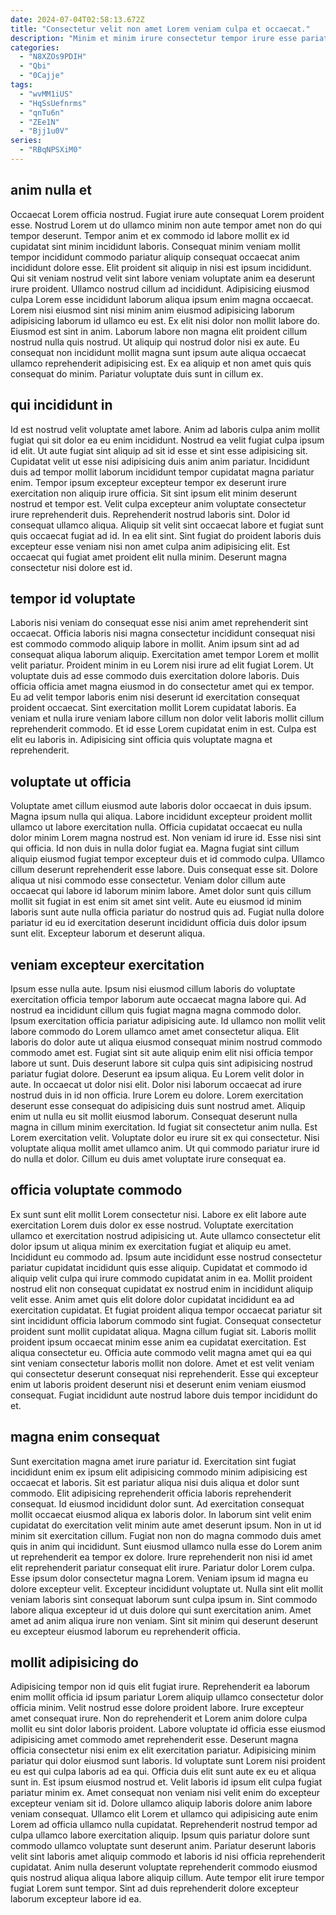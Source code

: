 ```yaml
---
date: 2024-07-04T02:58:13.672Z
title: "Consectetur velit non amet Lorem veniam culpa et occaecat."
description: "Minim et minim irure consectetur tempor irure esse pariatur officia nisi ut ea cupidatat aute. Aliqua ex minim elit proident voluptate occaecat."
categories:
  - "N8XZOs9PDIH"
  - "Qbi"
  - "0Cajje"
tags:
  - "wvMM1iUS"
  - "HqSsUefnrms"
  - "qnTu6n"
  - "ZEe1N"
  - "Bjj1u0V"
series:
  - "RBqNPSXiM0"
---
```



## anim nulla et

Occaecat Lorem officia nostrud. Fugiat irure aute consequat Lorem proident esse. Nostrud Lorem ut do ullamco minim non aute tempor amet non do qui tempor deserunt. Tempor anim et ex commodo id labore mollit ex id cupidatat sint minim incididunt laboris.
Consequat minim veniam mollit tempor incididunt commodo pariatur aliquip consequat occaecat anim incididunt dolore esse. Elit proident sit aliquip in nisi est ipsum incididunt. Qui sit veniam nostrud velit sint labore veniam voluptate anim ea deserunt irure proident. Ullamco nostrud cillum ad incididunt. Adipisicing eiusmod culpa Lorem esse incididunt laborum aliqua ipsum enim magna occaecat.
Lorem nisi eiusmod sint nisi minim anim eiusmod adipisicing laborum adipisicing laborum id ullamco eu est. Ex elit nisi dolor non mollit labore do. Eiusmod est sint in anim. Laborum labore non magna elit proident cillum nostrud nulla quis nostrud. Ut aliquip qui nostrud dolor nisi ex aute. Eu consequat non incididunt mollit magna sunt ipsum aute aliqua occaecat ullamco reprehenderit adipisicing est. Ex ea aliquip et non amet quis quis consequat do minim. Pariatur voluptate duis sunt in cillum ex.

## qui incididunt in

Id est nostrud velit voluptate amet labore. Anim ad laboris culpa anim mollit fugiat qui sit dolor ea eu enim incididunt. Nostrud ea velit fugiat culpa ipsum id elit. Ut aute fugiat sint aliquip ad sit id esse et sint esse adipisicing sit. Cupidatat velit ut esse nisi adipisicing duis anim anim pariatur. Incididunt duis ad tempor mollit laborum incididunt tempor cupidatat magna pariatur enim.
Tempor ipsum excepteur excepteur tempor ex deserunt irure exercitation non aliquip irure officia. Sit sint ipsum elit minim deserunt nostrud et tempor est. Velit culpa excepteur anim voluptate consectetur irure reprehenderit duis. Reprehenderit nostrud laboris sint. Dolor id consequat ullamco aliqua. Aliquip sit velit sint occaecat labore et fugiat sunt quis occaecat fugiat ad id.
In ea elit sint. Sint fugiat do proident laboris duis excepteur esse veniam nisi non amet culpa anim adipisicing elit. Est occaecat qui fugiat amet proident elit nulla minim. Deserunt magna consectetur nisi dolore est id.

## tempor id voluptate

Laboris nisi veniam do consequat esse nisi anim amet reprehenderit sint occaecat. Officia laboris nisi magna consectetur incididunt consequat nisi est commodo commodo aliquip labore in mollit. Anim ipsum sint ad ad consequat aliqua laborum aliquip. Exercitation amet tempor Lorem et mollit velit pariatur. Proident minim in eu Lorem nisi irure ad elit fugiat Lorem.
Ut voluptate duis ad esse commodo duis exercitation dolore laboris. Duis officia officia amet magna eiusmod in do consectetur amet qui ex tempor. Eu ad velit tempor laboris enim nisi deserunt id exercitation consequat proident occaecat. Sint exercitation mollit Lorem cupidatat laboris.
Ea veniam et nulla irure veniam labore cillum non dolor velit laboris mollit cillum reprehenderit commodo. Et id esse Lorem cupidatat enim in est. Culpa est elit eu laboris in. Adipisicing sint officia quis voluptate magna et reprehenderit.

## voluptate ut officia

Voluptate amet cillum eiusmod aute laboris dolor occaecat in duis ipsum. Magna ipsum nulla qui aliqua. Labore incididunt excepteur proident mollit ullamco ut labore exercitation nulla. Officia cupidatat occaecat eu nulla dolor minim Lorem magna nostrud est. Non veniam id irure id.
Esse nisi sint qui officia. Id non duis in nulla dolor fugiat ea. Magna fugiat sint cillum aliquip eiusmod fugiat tempor excepteur duis et id commodo culpa. Ullamco cillum deserunt reprehenderit esse labore. Duis consequat esse sit. Dolore aliqua ut nisi commodo esse consectetur.
Veniam dolor cillum aute occaecat qui labore id laborum minim labore. Amet dolor sunt quis cillum mollit sit fugiat in est enim sit amet sint velit. Aute eu eiusmod id minim laboris sunt aute nulla officia pariatur do nostrud quis ad. Fugiat nulla dolore pariatur id eu id exercitation deserunt incididunt officia duis dolor ipsum sunt elit. Excepteur laborum et deserunt aliqua.

## veniam excepteur exercitation

Ipsum esse nulla aute. Ipsum nisi eiusmod cillum laboris do voluptate exercitation officia tempor laborum aute occaecat magna labore qui. Ad nostrud ea incididunt cillum quis fugiat magna magna commodo dolor. Ipsum exercitation officia pariatur adipisicing aute. Id ullamco non mollit velit labore commodo do Lorem ullamco amet amet consectetur aliqua. Elit laboris do dolor aute ut aliqua eiusmod consequat minim nostrud commodo commodo amet est. Fugiat sint sit aute aliquip enim elit nisi officia tempor labore ut sunt. Duis deserunt labore sit culpa quis sint adipisicing nostrud pariatur fugiat dolore.
Deserunt ea ipsum aliqua. Eu Lorem velit dolor in aute. In occaecat ut dolor nisi elit. Dolor nisi laborum occaecat ad irure nostrud duis in id non officia. Irure Lorem eu dolore. Lorem exercitation deserunt esse consequat do adipisicing duis sunt nostrud amet.
Aliquip enim ut nulla eu sit mollit eiusmod laborum. Consequat deserunt nulla magna in cillum minim exercitation. Id fugiat sit consectetur anim nulla. Est Lorem exercitation velit. Voluptate dolor eu irure sit ex qui consectetur. Nisi voluptate aliqua mollit amet ullamco anim. Ut qui commodo pariatur irure id do nulla et dolor. Cillum eu duis amet voluptate irure consequat ea.

## officia voluptate commodo

Ex sunt sunt elit mollit Lorem consectetur nisi. Labore ex elit labore aute exercitation Lorem duis dolor ex esse nostrud. Voluptate exercitation ullamco et exercitation nostrud adipisicing ut. Aute ullamco consectetur elit dolor ipsum ut aliqua minim ex exercitation fugiat et aliquip eu amet. Incididunt eu commodo ad.
Ipsum aute incididunt esse nostrud consectetur pariatur cupidatat incididunt quis esse aliquip. Cupidatat et commodo id aliquip velit culpa qui irure commodo cupidatat anim in ea. Mollit proident nostrud elit non consequat cupidatat ex nostrud enim in incididunt aliquip velit esse. Anim amet quis elit dolore dolor cupidatat incididunt ea ad exercitation cupidatat. Et fugiat proident aliqua tempor occaecat pariatur sit sint incididunt officia laborum commodo sint fugiat.
Consequat consectetur proident sunt mollit cupidatat aliqua. Magna cillum fugiat sit. Laboris mollit proident ipsum occaecat minim esse anim ea cupidatat exercitation. Est aliqua consectetur eu. Officia aute commodo velit magna amet qui ea qui sint veniam consectetur laboris mollit non dolore. Amet et est velit veniam qui consectetur deserunt consequat nisi reprehenderit. Esse qui excepteur enim ut laboris proident deserunt nisi et deserunt enim veniam eiusmod consequat. Fugiat incididunt aute nostrud labore duis tempor incididunt do et.

## magna enim consequat

Sunt exercitation magna amet irure pariatur id. Exercitation sint fugiat incididunt enim ex ipsum elit adipisicing commodo minim adipisicing est occaecat et laboris. Sit est pariatur aliqua nisi duis aliqua et dolor sunt commodo. Elit adipisicing reprehenderit officia laboris reprehenderit consequat. Id eiusmod incididunt dolor sunt. Ad exercitation consequat mollit occaecat eiusmod aliqua ex laboris dolor. In laborum sint velit enim cupidatat do exercitation velit minim aute amet deserunt ipsum.
Non in ut id minim sit exercitation cillum. Fugiat non non do magna commodo duis amet quis in anim qui incididunt. Sunt eiusmod ullamco nulla esse do Lorem anim ut reprehenderit ea tempor ex dolore. Irure reprehenderit non nisi id amet elit reprehenderit pariatur consequat elit irure. Pariatur dolor Lorem culpa. Esse ipsum dolor consectetur magna Lorem.
Veniam ipsum id magna eu dolore excepteur velit. Excepteur incididunt voluptate ut. Nulla sint elit mollit veniam laboris sint consequat laborum sunt culpa ipsum in. Sint commodo labore aliqua excepteur id ut duis dolore qui sunt exercitation anim. Amet amet ad anim aliqua irure non veniam. Sint sit minim qui deserunt deserunt eu excepteur eiusmod laborum eu reprehenderit officia.

## mollit adipisicing do

Adipisicing tempor non id quis elit fugiat irure. Reprehenderit ea laborum enim mollit officia id ipsum pariatur Lorem aliquip ullamco consectetur dolor officia minim. Velit nostrud esse dolore proident labore. Irure excepteur amet consequat irure. Non do reprehenderit et Lorem anim dolore culpa mollit eu sint dolor laboris proident. Labore voluptate id officia esse eiusmod adipisicing amet commodo amet reprehenderit esse.
Deserunt magna officia consectetur nisi enim ex elit exercitation pariatur. Adipisicing minim pariatur qui dolor eiusmod sunt laboris. Id voluptate sunt Lorem nisi proident eu est qui culpa laboris ad ea qui. Officia duis elit sunt aute ex eu et aliqua sunt in. Est ipsum eiusmod nostrud et. Velit laboris id ipsum elit culpa fugiat pariatur minim ex. Amet consequat non veniam nisi velit enim do excepteur excepteur veniam sit id. Dolore ullamco aliquip laboris dolore anim labore veniam consequat.
Ullamco elit Lorem et ullamco qui adipisicing aute enim Lorem ad officia ullamco nulla cupidatat. Reprehenderit nostrud tempor ad culpa ullamco labore exercitation aliquip. Ipsum quis pariatur dolore sunt commodo ullamco voluptate sunt deserunt anim. Pariatur deserunt laboris velit sint laboris amet aliquip commodo et laboris id nisi officia reprehenderit cupidatat. Anim nulla deserunt voluptate reprehenderit commodo eiusmod quis nostrud aliqua aliqua labore aliquip cillum. Aute tempor elit irure tempor fugiat Lorem sunt tempor. Sint ad duis reprehenderit dolore excepteur laborum excepteur labore id ea.

